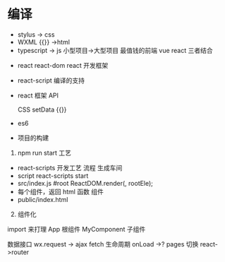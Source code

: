 # 编译

- stylus -> css
- WXML {{}} ->html
- typescript -> js 小型项目->大型项目 最值钱的前端
vue react 三者结合

* react react-dom react 开发框架
* react-script 编译的支持

* react 框架 API

  CSS setData {{}}

* es6

* 项目的构建

1. npm run start 工艺

* react-scripts 开发工艺 流程 生成车间
* script react-scripts start
* src/index.js #root ReactDOM.render(<App/>, rootEle); 
* 每个组件，返回 html 函数 组件
* public/index.html

 

2. 组件化

import 来打理
App 根组件
MyComponent 子组件

数据接口 wx.request -> ajax fetch
生命周期 onLoad ->?
pages 切换 react->router
